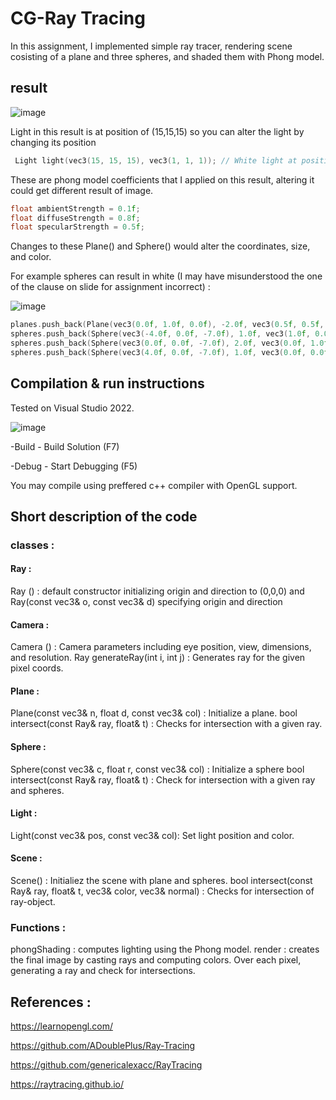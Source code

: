 # CG-Ray Tracing

In this assignment, I implemented simple ray tracer, rendering scene cosisting of a plane and three spheres, and shaded them with Phong model.
## result 
![image](https://github.com/user-attachments/assets/513fb8c1-4252-4f20-9fc3-071faba7b80f)

Light in this result is at position of (15,15,15) so you can alter the light by changing its position
```c++
 Light light(vec3(15, 15, 15), vec3(1, 1, 1)); // White light at position (15, 15, 15)
```
These are phong model coefficients that I applied on this result, altering it could get different result of image.   
```c++
float ambientStrength = 0.1f;
float diffuseStrength = 0.8f;
float specularStrength = 0.5f;
```

Changes to these Plane() and Sphere() would alter the coordinates, size, and color. 

For example spheres can result in white (I may have misunderstood the one of the clause on slide for assignment incorrect) :

![image](https://github.com/user-attachments/assets/9bac44c1-e83e-4123-8b3d-1f38288a593b)

```c++
planes.push_back(Plane(vec3(0.0f, 1.0f, 0.0f), -2.0f, vec3(0.5f, 0.5f, 0.5f))); // plane located at y = -2 (gray)
spheres.push_back(Sphere(vec3(-4.0f, 0.0f, -7.0f), 1.0f, vec3(1.0f, 0.0f, 0.0f))); // s1 (red)
spheres.push_back(Sphere(vec3(0.0f, 0.0f, -7.0f), 2.0f, vec3(0.0f, 1.0f, 0.0f))); // s2 (green)
spheres.push_back(Sphere(vec3(4.0f, 0.0f, -7.0f), 1.0f, vec3(0.0f, 0.0f, 1.0f))); // s3 (blue)
```

## Compilation & run instructions 
Tested on Visual Studio 2022. 

![image](https://github.com/user-attachments/assets/2827364c-67cc-45e5-bc3b-4ee531f562d2)

-Build - Build Solution (F7)

-Debug - Start Debugging (F5)

You may compile using preffered c++ compiler with OpenGL support.

## Short description of the code
### classes :

#### Ray :
Ray ()  : default constructor initializing origin and direction to (0,0,0) and Ray(const vec3& o, const vec3& d) specifying origin and direction
#### Camera : 
Camera () : Camera parameters including eye position, view, dimensions, and resolution.
Ray generateRay(int i, int j) : Generates ray for the given pixel coords.
#### Plane :
Plane(const vec3& n, float d, const vec3& col) : Initialize a plane.
bool intersect(const Ray& ray, float& t) : Checks for intersection with a given ray.
#### Sphere :
Sphere(const vec3& c, float r, const vec3& col) : Initialize a sphere
bool intersect(const Ray& ray, float& t) : Check for intersection with a given ray and spheres.
#### Light :
Light(const vec3& pos, const vec3& col): Set light position and color.
#### Scene : 
Scene() : Initialiez the scene with plane and spheres.
bool intersect(const Ray& ray, float& t, vec3& color, vec3& normal) : Checks for intersection of ray-object.

### Functions :
phongShading : computes lighting using the Phong model. 
render : creates the final image by casting rays and computing colors. Over each pixel, generating a ray and check for intersections.

## References : 

https://learnopengl.com/

https://github.com/ADoublePlus/Ray-Tracing

https://github.com/genericalexacc/RayTracing

https://raytracing.github.io/

